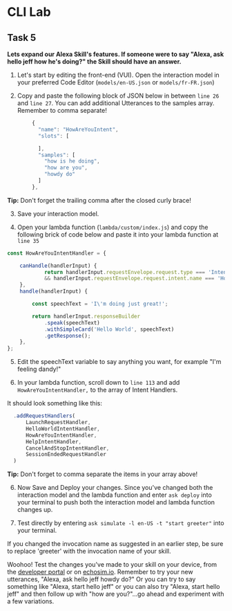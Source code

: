 # CLI Lab
## Task 5

  **Lets expand our Alexa Skill's features. If someone were to say "Alexa, ask hello jeff how he's doing?" the Skill should have an answer.**

1. Let's start by editing the front-end (VUI). Open the interaction model in your preferred Code Editor (`models/en-US.json` or `models/fr-FR.json`)

2. Copy and paste the following block of JSON below in between `line 26` and `line 27`. You can add additional Utterances to the samples array. Remember to comma separate!

```javascript
        {
          "name": "HowAreYouIntent",
          "slots": [

          ],
          "samples": [
            "how is he doing",
            "how are you",
            "howdy do"
          ]
        },
   ```
**Tip:** Don't forget the trailing comma after the closed curly brace!

3. Save your interaction model.

4. Open your lambda function (`lambda/custom/index.js`) and copy the following brick of code below and paste it into your lambda function at `line 35`

```javascript
const HowAreYouIntentHandler = {

	canHandle(handlerInput) {
    		return handlerInput.requestEnvelope.request.type === 'IntentRequest'
      		&& handlerInput.requestEnvelope.request.intent.name === 'HowAreYouIntent';
	},
	handle(handlerInput) {

		const speechText = 'I\'m doing just great!';

		return handlerInput.responseBuilder
			.speak(speechText)
			.withSimpleCard('Hello World', speechText)
			.getResponse();
	},
};
  ```
5. Edit the  speechText variable to say anything you want, for example "I\'m feeling dandy!"

6. In your lambda function, scroll down to `line 113` and add `HowAreYouIntentHandler,` to the array of Intent Handlers. 

It should look something like this:

  ```javascript
    .addRequestHandlers(
	    LaunchRequestHandler,
	    HelloWorldIntentHandler,
	    HowAreYouIntentHandler,
	    HelpIntentHandler,
	    CancelAndStopIntentHandler,
	    SessionEndedRequestHandler
    )
  ```
  **Tip:** Don't forget to comma separate the items in your array above!
  
  
6. Now Save and Deploy your changes. Since you've changed both the interaction model and the lambda function and enter `ask deploy` into your terminal to push both the interaction model and lambda function changes up.

7. Test directly by entering `ask simulate -l en-US -t "start greeter"` into your terminal.  

If you changed the invocation name as suggested in an earlier step, be sure to replace 'greeter' with the invocation name of your skill.

Woohoo! Test the changes you've made to your skill on your device, from the [developer portal](https://developer.amazon.com/alexa/console/ask) or on [echosim.io](https://www.echosim.io). Remember to try your new utterances, "Alexa, ask hello jeff howdy do?" Or you can try to say something like "Alexa, start hello jeff" or you can also try "Alexa, start hello jeff" and then follow up with "how are you?"...go ahead and experiment with a few variations.
